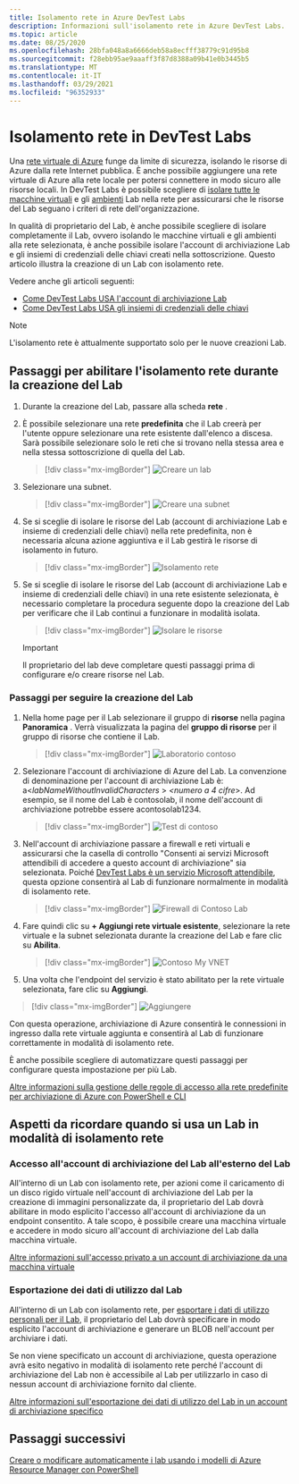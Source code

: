 ```yaml
---
title: Isolamento rete in Azure DevTest Labs
description: Informazioni sull'isolamento rete in Azure DevTest Labs.
ms.topic: article
ms.date: 08/25/2020
ms.openlocfilehash: 28bfa048a8a6666deb58a8ecfff38779c91d95b8
ms.sourcegitcommit: f28ebb95ae9aaaff3f87d8388a09b41e0b3445b5
ms.translationtype: MT
ms.contentlocale: it-IT
ms.lasthandoff: 03/29/2021
ms.locfileid: "96352933"
---
```

# <a name="network-isolation-in-devtest-labs"></a>Isolamento rete in DevTest Labs

Una [rete virtuale di Azure](../virtual-network/virtual-networks-overview.md) funge da limite di sicurezza, isolando le risorse di Azure dalla rete Internet pubblica. È anche possibile aggiungere una rete virtuale di Azure alla rete locale per potersi connettere in modo sicuro alle risorse locali. In DevTest Labs è possibile scegliere di [isolare tutte le macchine virtuali](devtest-lab-configure-vnet.md) e gli [ambienti](connect-environment-lab-virtual-network.md) Lab nella rete per assicurarsi che le risorse del Lab seguano i criteri di rete dell'organizzazione. 

In qualità di proprietario del Lab, è anche possibile scegliere di isolare completamente il Lab, ovvero isolando le macchine virtuali e gli ambienti alla rete selezionata, è anche possibile isolare l'account di archiviazione Lab e gli insiemi di credenziali delle chiavi creati nella sottoscrizione. Questo articolo illustra la creazione di un Lab con isolamento rete. 

Vedere anche gli articoli seguenti:

- [Come DevTest Labs USA l'account di archiviazione Lab](encrypt-storage.md)
- [Come DevTest Labs USA gli insiemi di credenziali delle chiavi](devtest-lab-store-secrets-in-key-vault.md)
 
> [!NOTE]
> L'isolamento rete è attualmente supportato solo per le nuove creazioni Lab.

## <a name="steps-to-enable-network-isolation-during-lab-creation"></a>Passaggi per abilitare l'isolamento rete durante la creazione del Lab

1. Durante la creazione del Lab, passare alla scheda **rete** .
1. È possibile selezionare una rete **predefinita** che il Lab creerà per l'utente oppure selezionare una rete esistente dall'elenco a discesa. Sarà possibile selezionare solo le reti che si trovano nella stessa area e nella stessa sottoscrizione di quella del Lab. 

    > [!div class="mx-imgBorder"]
    > ![Creare un lab](./media/network-isolation/create-lab.png)
1. Selezionare una subnet.

    > [!div class="mx-imgBorder"]
    > ![Creare una subnet](./media/network-isolation/create-lab-subnet.png)
1. Se si sceglie di isolare le risorse del Lab (account di archiviazione Lab e insieme di credenziali delle chiavi) nella rete predefinita, non è necessaria alcuna azione aggiuntiva e il Lab gestirà le risorse di isolamento in futuro.
 
    > [!div class="mx-imgBorder"]
    > ![Isolamento rete](./media/network-isolation/isolate-lab-resources.png)
1. Se si sceglie di isolare le risorse del Lab (account di archiviazione Lab e insieme di credenziali delle chiavi) in una rete esistente selezionata, è necessario completare la procedura seguente dopo la creazione del Lab per verificare che il Lab continui a funzionare in modalità isolata. 
 
    > [!div class="mx-imgBorder"]
    > ![Isolare le risorse](./media/network-isolation/isolate-my-vnet.png)

    > [!IMPORTANT]
    > Il proprietario del lab deve completare questi passaggi prima di configurare e/o creare risorse nel Lab.

### <a name="steps-to-follow-post-lab-creation"></a>Passaggi per seguire la creazione del Lab

1. Nella home page per il Lab selezionare il gruppo di **risorse** nella pagina **Panoramica** . Verrà visualizzata la pagina del **gruppo di risorse** per il gruppo di risorse che contiene il Lab. 
 
   > [!div class="mx-imgBorder"]
   > ![Laboratorio contoso](./media/network-isolation/contoso-lab.png)
1. Selezionare l'account di archiviazione di Azure del Lab. La convenzione di denominazione per l'account di archiviazione Lab è: a<*labNameWithoutInvalidCharacters* > *<numero a 4 cifre*>. Ad esempio, se il nome del Lab è contosolab, il nome dell'account di archiviazione potrebbe essere acontosolab1234.
 
   > [!div class="mx-imgBorder"]
   > ![Test di contoso](./media/network-isolation/contoso-test.png)
1. Nell'account di archiviazione passare a firewall e reti virtuali e assicurarsi che la casella di controllo "Consenti ai servizi Microsoft attendibili di accedere a questo account di archiviazione" sia selezionata. Poiché [DevTest Labs è un servizio Microsoft attendibile](../storage/common/storage-network-security.md#trusted-microsoft-services), questa opzione consentirà al Lab di funzionare normalmente in modalità di isolamento rete. 

   > [!div class="mx-imgBorder"]
   > ![Firewall di Contoso Lab](./media/network-isolation/contoso-lab-firewalls-vnets.png)
1. Fare quindi clic su **+ Aggiungi rete virtuale esistente**, selezionare la rete virtuale e la subnet selezionata durante la creazione del Lab e fare clic su **Abilita**. 

   > [!div class="mx-imgBorder"]
   > ![Contoso My VNET](./media/network-isolation/contoso-lab-my-vnet.png)
5.  Una volta che l'endpoint del servizio è stato abilitato per la rete virtuale selezionata, fare clic su **Aggiungi**. 

   > [!div class="mx-imgBorder"]
   > ![Aggiungere](./media/network-isolation/contoso-firewall-add.png)
 
Con questa operazione, archiviazione di Azure consentirà le connessioni in ingresso dalla rete virtuale aggiunta e consentirà al Lab di funzionare correttamente in modalità di isolamento rete. 

È anche possibile scegliere di automatizzare questi passaggi per configurare questa impostazione per più Lab. 

[Altre informazioni sulla gestione delle regole di accesso alla rete predefinite per archiviazione di Azure con PowerShell e CLI](../storage/common/storage-network-security.md?toc=%2fazure%2fvirtual-network%2ftoc.json#powershell)

## <a name="things-to-remember-while-using-a-lab-in-a-network-isolated-mode"></a>Aspetti da ricordare quando si usa un Lab in modalità di isolamento rete

### <a name="accessing-labs-storage-account-outside-the-lab"></a>Accesso all'account di archiviazione del Lab all'esterno del Lab 

All'interno di un Lab con isolamento rete, per azioni come il caricamento di un disco rigido virtuale nell'account di archiviazione del Lab per la creazione di immagini personalizzate da, il proprietario del Lab dovrà abilitare in modo esplicito l'accesso all'account di archiviazione da un endpoint consentito. A tale scopo, è possibile creare una macchina virtuale e accedere in modo sicuro all'account di archiviazione del Lab dalla macchina virtuale. 

[Altre informazioni sull'accesso privato a un account di archiviazione da una macchina virtuale](../private-link/tutorial-private-endpoint-storage-portal.md)

### <a name="exporting-usage-data-from-the-lab"></a>Esportazione dei dati di utilizzo dal Lab 

All'interno di un Lab con isolamento rete, per [esportare i dati di utilizzo personali per il Lab](personal-data-delete-export.md), il proprietario del Lab dovrà specificare in modo esplicito l'account di archiviazione e generare un BLOB nell'account per archiviare i dati. 

Se non viene specificato un account di archiviazione, questa operazione avrà esito negativo in modalità di isolamento rete perché l'account di archiviazione del Lab non è accessibile al Lab per utilizzarlo in caso di nessun account di archiviazione fornito dal cliente. 

[Altre informazioni sull'esportazione dei dati di utilizzo del Lab in un account di archiviazione specifico](personal-data-delete-export.md#azure-powershell)

## <a name="next-steps"></a>Passaggi successivi

[Creare o modificare automaticamente i lab usando i modelli di Azure Resource Manager con PowerShell](devtest-lab-use-arm-and-powershell-for-lab-resources.md)